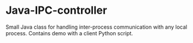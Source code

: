# Java-IPC-controller
Small Java class for handling inter-process communication with any local process. Contains demo with a client Python script. 
